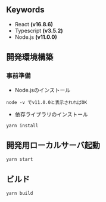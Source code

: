 ## Keywords

- React **(v16.8.6)**
- Typescript **(v3.5.2)**
- Node.js **(v11.0.0)**

## 開発環境構築
### 事前準備
* Node.jsのインストール

`node -v でv11.0.0と表示されればOK` 

* 依存ライブラリのインストール

 `yarn install`

## 開発用ローカルサーバ起動
  `yarn start`

## ビルド
  `yarn build`
